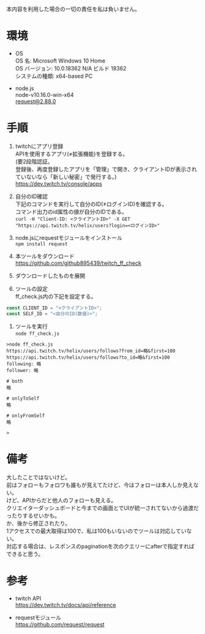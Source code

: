 本内容を利用した場合の一切の責任を私は負いません。

# 環境
- OS  
OS 名:                  Microsoft Windows 10 Home  
OS バージョン:          10.0.18362 N/A ビルド 18362  
システムの種類:         x64-based PC

- node.js  
node-v10.16.0-win-x64  
request@2.88.0

# 手順
1. twitchにアプリ登録  
APIを使用するアプリ(≠拡張機能)を登録する。  
(要2段階認証。  
登録後、再度登録したアプリを「管理」で開き、クライアントIDが表示されていないなら「新しい秘密」で発行する。)  
https://dev.twitch.tv/console/apps

1. 自分のID確認  
下記のコマンドを実行して自分のID(≠ログインID)を確認する。  
コマンド出力のid属性の値が自分のIDである。  
`curl -H "Client-ID: <クライアントID>" -X GET "https://api.twitch.tv/helix/users?login=<ログインID>"`

1. node.jsにrequestモジュールをインストール  
`npm install request`

1. 本ツールをダウンロード  
https://github.com/github895439/twitch_ff_check

1. ダウンロードしたものを展開

1. ツールの設定  
ff_check.js内の下記を設定する。

```javascript:ff_check.js
const CLIENT_ID = "<クライアントID>";
const SELF_ID = "<自分のID(数値)>";
```

1. ツールを実行  
`node ff_check.js`

```plaintext:標準出力
>node ff_check.js
https://api.twitch.tv/helix/users/follows?from_id=略&first=100
https://api.twitch.tv/helix/users/follows?to_id=略&first=100
following: 略
follower: 略

# both
略

# onlyToSelf
略

# onlyFromSelf
略

>
```

# 備考
大したことではないけど。  
前はフォローもフォロワも誰もが見えてたけど、今はフォローは本人しか見えない。  
けど、APIからだと他人のフォローも見える。  
クリエイターダッシュボードと今までの画面とでUIが統一されてないから過渡だったりするせいかも。  
か、後から修正されたり。  
1アクセスでの最大取得は100で、私は100もいないのでツールは対応していない。  
対応する場合は、レスポンスのpaginationを次のクエリーにafterで指定すればできると思う。

# 参考
- twitch API  
https://dev.twitch.tv/docs/api/reference

- requestモジュール  
https://github.com/request/request
